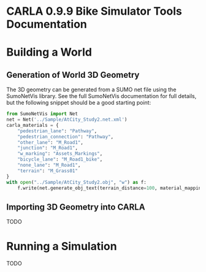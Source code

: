 # CARLA 0.9.9 Bike Simulator Tools Documentation

# Building a World
## Generation of World 3D Geometry
The 3D geometry can be generated from a SUMO net file using the SumoNetVis library. See the full SumoNetVis
documentation for full details, but the following snippet should be a good starting point:

```python
from SumoNetVis import Net
net = Net('../Sample/AtCity_Study2.net.xml')
carla_materials = {
    "pedestrian_lane": "Pathway",
    "pedestrian_connection": "Pathway",
    "other_lane": "M_Road1",
    "junction": "M_Road1",
    "w_marking": "Assets_Markings",
    "bicycle_lane": "M_Road1_bike",
    "none_lane": "M_Road1",
    "terrain": "M_Grass01"
}
with open("../Sample/AtCity_Study2.obj", "w") as f:
    f.write(net.generate_obj_text(terrain_distance=100, material_mapping=carla_materials, apply_netOffset=True))
```

## Importing 3D Geometry into CARLA
TODO

# Running a Simulation
TODO